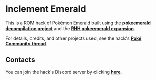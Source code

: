 # Inclement Emerald

This is a ROM hack of Pokémon Emerald built using the [**pokeemerald decompilation project**](https://github.com/pret/pokeemerald) and the [**RHH pokeemerald expansion**](https://github.com/rh-hideout/pokeemerald-expansion).

For details, credits, and other projects used, see the hack's [**Poké Community thread**](https://www.pokecommunity.com/showthread.php?t=457039).

## Contacts

You can join the hack's Discord server by clicking [**here**](https://discord.gg/ZQpuvD6NTs).
